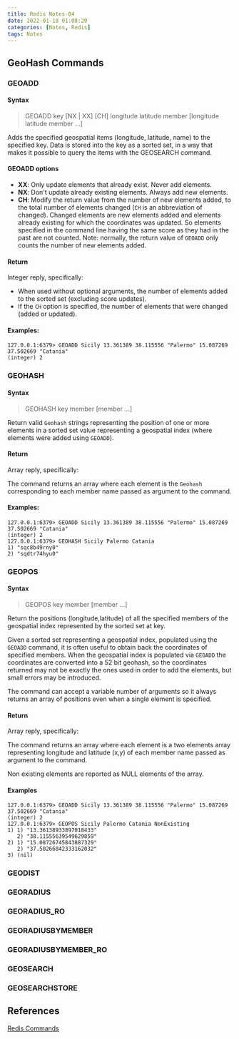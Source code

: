 ```yaml
---
title: Redis Notes-04
date: 2022-01-18 01:08:20
categories: [Notes, Redis]
tags: Notes
---
```


## GeoHash Commands

### GEOADD

#### Syntax

> GEOADD key [NX | XX] [CH] longitude latitude member [longitude latitude member ...]  

Adds the specified geospatial items (longitude, latitude, name) to the specified key. Data is stored into the key as a sorted set, in a way that makes it possible to query the items with the GEOSEARCH command.  

#### GEOADD options

- **XX**: Only update elements that already exist. Never add elements.
- **NX**: Don't update already existing elements. Always add new elements.
- **CH**: Modify the return value from the number of new elements added, to the total number of elements changed (`CH` is an abbreviation of changed). Changed elements are new elements added and elements already existing for which the coordinates was updated. So elements specified in the command line having the same score as they had in the past are not counted. Note: normally, the return value of `GEOADD` only counts the number of new elements added.  

#### Return

Integer reply, specifically:
- When used without optional arguments, the number of elements added to the sorted set (excluding score updates).
- If the `CH` option is specified, the number of elements that were changed (added or updated).

#### Examples:  

```shell
127.0.0.1:6379> GEOADD Sicily 13.361389 38.115556 "Palermo" 15.087269 37.502669 "Catania"
(integer) 2
```

### GEOHASH

#### Syntax

> GEOHASH key member [member ...]

Return valid `Geohash` strings representing the position of one or more elements in a sorted set value representing a geospatial index (where elements were added using `GEOADD`).  

#### Return

Array reply, specifically:

The command returns an array where each element is the `Geohash` corresponding to each member name passed as argument to the command.

#### Examples:

```shell
127.0.0.1:6379> GEOADD Sicily 13.361389 38.115556 "Palermo" 15.087269 37.502669 "Catania"
(integer) 2
127.0.0.1:6379> GEOHASH Sicily Palermo Catania
1) "sqc8b49rny0"
2) "sqdtr74hyu0"
```

### GEOPOS

#### Syntax  

> GEOPOS key member [member ...]

Return the positions (longitude,latitude) of all the specified members of the geospatial index represented by the sorted set at key.

Given a sorted set representing a geospatial index, populated using the `GEOADD` command, it is often useful to obtain back the coordinates of specified members. When the geospatial index is populated via `GEOADD` the coordinates are converted into a 52 bit geohash, so the coordinates returned may not be exactly the ones used in order to add the elements, but small errors may be introduced.

The command can accept a variable number of arguments so it always returns an array of positions even when a single element is specified.  

#### Return  

Array reply, specifically:

The command returns an array where each element is a two elements array representing longitude and latitude (x,y) of each member name passed as argument to the command.

Non existing elements are reported as NULL elements of the array.

#### Examples

```shell
127.0.0.1:6379> GEOADD Sicily 13.361389 38.115556 "Palermo" 15.087269 37.502669 "Catania"
(integer) 2
127.0.0.1:6379> GEOPOS Sicily Palermo Catania NonExisting
1) 1) "13.36138933897018433"
   2) "38.11555639549629859"
2) 1) "15.08726745843887329"
   2) "37.50266842333162032"
3) (nil)
```

### GEODIST

### GEORADIUS

### GEORADIUS_RO

### GEORADIUSBYMEMBER

### GEORADIUSBYMEMBER_RO

### GEOSEARCH

### GEOSEARCHSTORE

## References

[Redis Commands](https://redis.io/commands)